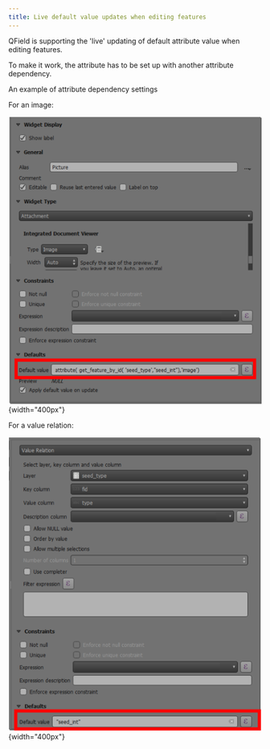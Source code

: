 ```yaml
---
title: Live default value updates when editing features
---
```


QField is supporting the 'live' updating of default attribute value
when editing features.

To make it work, the attribute has to be set up with another attribute
dependency.

An example of attribute dependency settings

For an image:

![live default value image](../assets/images/live_default1.png){width="400px"}

For a value relation:

![live default value relation](../assets/images/live_default2.png){width="400px"}
